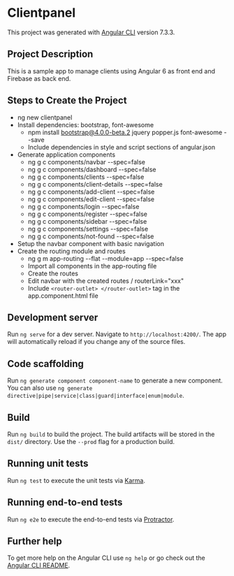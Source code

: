 # Clientpanel

This project was generated with [Angular CLI](https://github.com/angular/angular-cli) version 7.3.3.

## Project Description

This is a sample app to manage clients using Angular 6 as front end and Firebase as back end.

## Steps to Create the Project

+ ng new clientpanel
+ Install dependencies: bootstrap, font-awesome
  + npm install bootstrap@4.0.0-beta.2 jquery popper.js font-awesome --save
  + Include dependencies in style and script sections of angular.json
+ Generate application components
  + ng g c components/navbar --spec=false
  + ng g c components/dashboard --spec=false
  + ng g c components/clients --spec=false
  + ng g c components/client-details --spec=false
  + ng g c components/add-client --spec=false
  + ng g c components/edit-client --spec=false
  + ng g c components/login --spec=false
  + ng g c components/register --spec=false
  + ng g c components/sidebar --spec=false
  + ng g c components/settings --spec=false
  + ng g c components/not-found --spec=false
+ Setup the navbar component with basic navigation
+ Create the routing module and routes
  + ng g m app-routing --flat --module=app --spec=false
  + Import all components in the app-routing file
  + Create the routes
  + Edit navbar with the created routes / routerLink="xxx"
  + Include `<router-outlet> </router-outlet>` tag in the app.component.html file
  
## Development server

Run `ng serve` for a dev server. Navigate to `http://localhost:4200/`. The app will automatically reload if you change any of the source files.

## Code scaffolding

Run `ng generate component component-name` to generate a new component. You can also use `ng generate directive|pipe|service|class|guard|interface|enum|module`.

## Build

Run `ng build` to build the project. The build artifacts will be stored in the `dist/` directory. Use the `--prod` flag for a production build.

## Running unit tests

Run `ng test` to execute the unit tests via [Karma](https://karma-runner.github.io).

## Running end-to-end tests

Run `ng e2e` to execute the end-to-end tests via [Protractor](http://www.protractortest.org/).

## Further help

To get more help on the Angular CLI use `ng help` or go check out the [Angular CLI README](https://github.com/angular/angular-cli/blob/master/README.md).
